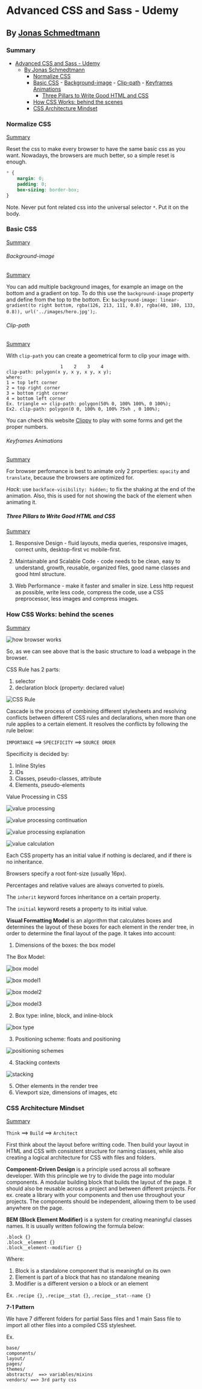 # Advanced CSS and Sass - Udemy

## By [Jonas Schmedtmann](https://www.udemy.com/course/advanced-css-and-sass/)

<h3 id='summary'>Summary</h3>

- [Advanced CSS and Sass - Udemy](#advanced-css-and-sass---udemy)
  - [By Jonas Schmedtmann](#by-jonas-schmedtmann)
    - [Normalize CSS](#normalize-css)
    - [Basic CSS](#basic-css)
          - [Background-image](#background-image)
          - [Clip-path](#clip-path)
          - [Keyframes Animations](#keyframes-animations)
        - [Three Pillars to Write Good HTML and CSS](#three-pillars-to-write-good-html-and-css)
    - [How CSS Works: behind the scenes](#how-css-works-behind-the-scenes)
    - [CSS Architecture Mindset](#css-architecture-mindset)

### Normalize CSS

[Summary](#summary)

Reset the css to make every browser to have the same basic css as you want. Nowadays, the browsers are much better, so a simple reset is enough.

```css
* {
    margin: 0;
    padding: 0;
    box-sizing: border-box;
}
```

Note. Never put font related css into the universal selector `*`. Put it on the body.

### Basic CSS

[Summary](#summary)

###### Background-image

[Summary](#summary)

You can add multiple background images, for example an image on the bottom and a gradient on top. To do this use the `background-image` property and define from the top to the bottom. Ex: `background-image: linear-gradient(to right bottom, rgba(126, 213, 111, 0.8), rgba(40, 180, 133, 0.8)), url('../images/hero.jpg');`.

###### Clip-path

[Summary](#summary)

With `clip-path` you can create a geometrical form to clip your image with.
```
                    1    2    3    4
clip-path: polygon(x y, x y, x y, x y);
where: 
1 = top left corner
2 = top right corner
3 = bottom right corner
4 = bottom left corner
Ex. triangle => clip-path: polygon(50% 0, 100% 100%, 0 100%);
Ex2. clip-path: polygon(0 0, 100% 0, 100% 75vh , 0 100%);
```
You can check this website [Clippy](https://bennettfeely.com/clippy/) to play with some forms and get the proper numbers.

###### Keyframes Animations

[Summary](#summary)

For browser perfomance is best to animate only 2 properties: `opacity` and `translate`, because the browsers are optimized for.

*Hack*: use `backface-visibility: hidden;` to fix the shaking at the end of the animation. Also, this is used for not showing the back of the element when animating it.


##### Three Pillars to Write Good HTML and CSS

[Summary](#summary)

1. Responsive Design - fluid layouts, media queries, responsive images, correct units, desktop-first vc mobile-first.
   
2. Maintainable and Scalable Code - code needs to be clean, easy to understand, growth, reusable, organized files, good name classes and good html structure.
   
3. Web Performance - make it faster and smaller in size. Less http request as possible, write less code, compress the code, use a CSS preprocessor, less images and compress images.


### How CSS Works: behind the scenes

[Summary](#summary)

![how browser works](images/html-load.png)

So, as we can see above that is the basic structure to load a webpage in the browser.

CSS Rule has 2 parts:
1. selector
2. declaration block (property: declared value)

![CSS Rule](images/css-rule.png)

Cascade is the process of combining different stylesheets and resolving conflicts between different CSS rules and declarations, when more than one rule applies to a certain element. It resolves the conflicts by following the rule below:

`IMPORTANCE` ==> `SPECIFICITY` ==> `SOURCE ORDER`

Specificity is decided by:
1. Inline Styles
2. IDs
3. Classes, pseudo-classes, attribute
4. Elements, pseudo-elements

Value Processing in CSS 

![value processing](images/value-processing1.png)

![value processing continuation](images/value-processing2.png)

![value processing explanation](images/value-processing3.png)

![value calculation](images/value-calculation.png)

Each CSS property has an initial value if nothing is declared, and if there is no inheritance.

Browsers specify a root font-size (usually 16px).

Percentages and relative values are always converted to pixels.

The `inherit` keyword forces inheritance on a certain property.

The `initial` keyword resets a property to its initial value.

**Visual Formatting Model** is an algorithm that calculates boxes and determines the layout of these boxes for each element in the render tree, in order to determine the final layout of the page. It takes into account:
1. Dimensions of the boxes: the box model

The Box Model:

![box model](images/box-model.png)

![box model1](images/box-model1.png)

![box model2](images/box-model2.png)

![box model3](images/box-model3.png)

2. Box type: inline, block, and inline-block

![box type](images/box-type.png)

3. Positioning scheme: floats and positioning

![positioning schemes](images/positioning.png)

4. Stacking contexts

![stacking](images/stacking.png)

5. Other elements in the render tree
6. Viewport size, dimensions of images, etc

### CSS Architecture Mindset

[Summary](#summary)

`Think` ==> `Build` ==> `Architect`

First think about the layout before writting code.
Then build your layout in HTML and CSS with consistent structure for naming classes, while also creating a logical architecture for CSS with files and folders.


**Component-Driven Design** is a principle used across all software developer. With this principle we try to divide the page into modular components. A modular building block that builds the layout of the page. It should also be reusable across a project and between different projects. For ex. create a library with your components and then use throughout your projects. The components should be independent, allowing them to be used anywhere on the page.

**BEM (Block Element Modifier)** is a system for creating meaningful classes names. It is usually written following the formula below:

```
.block {}
.block__element {}
.block__element--modifier {}
```

Where:
1. Block is a standalone component that is meaningful on its own
2. Element is part of a block that has no standalone meaning
3. Modifier is a different version o a block or an element

Ex. `.recipe {}`, `.recipe__stat {}`, `.recipe__stat--name {}`

**7-1 Pattern**

We have 7 different folders for partial Sass files and 1 main Sass file to import all other files into a compiled CSS stylesheet.

Ex.
```
base/
components/
layout/
pages/
themes/
abstracts/  ==> variables/mixins
vendors/ ==> 3rd party css
```

